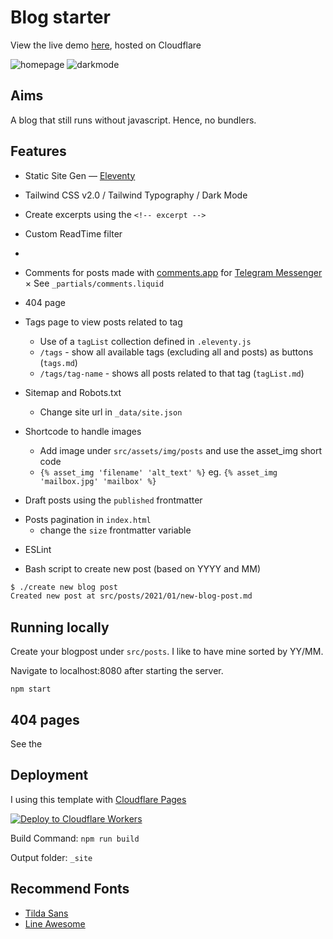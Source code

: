 # Blog starter


View the live demo [here](https://stencil-demo.pages.dev/), hosted on Cloudflare

![homepage](blog-v2.png)
![darkmode](blog-dark.png)

## Aims
A blog that still runs without javascript. Hence, no bundlers. 


## Features
- Static Site Gen — [Eleventy](https://www.11ty.dev/)

- Tailwind CSS v2.0 / Tailwind Typography / Dark Mode

- Create excerpts using the `<!-- excerpt -->`

- Custom ReadTime filter
- 
- Comments for posts made with [comments.app](https://comments.app/) for [Telegram Messenger](https://telegram.org/) ×  See `_partials/comments.liquid` 

- 404 page

+ Tags page to view posts related to tag
  - Use of a `tagList` collection defined in `.eleventy.js`
  - `/tags` - show all available tags (excluding all and posts) as buttons (`tags.md`)
  - `/tags/tag-name` - shows all posts related to that tag (`tagList.md`)

+ Sitemap and Robots.txt 
  - Change site url in `_data/site.json`

+ Shortcode to handle images
  - Add image under `src/assets/img/posts` and use the asset_img short code
  - `{% asset_img 'filename' 'alt_text' %}` eg. `{% asset_img 'mailbox.jpg' 'mailbox' %}`

- Draft posts using the `published` frontmatter

+ Posts pagination in `index.html` 
  - change the `size` frontmatter variable
- ESLint

+ Bash script to create new post (based on YYYY and MM)
```bash
$ ./create new blog post
Created new post at src/posts/2021/01/new-blog-post.md
```


## Running locally

Create your blogpost under `src/posts`. I like to have mine sorted by YY/MM.

Navigate to localhost:8080 after starting the server.
```
npm start
```
## 404 pages

See the 

## Deployment
I using this template with [Cloudflare Pages](https://developers.cloudflare.com/pages/)

[![Deploy to Cloudflare Workers](https://deploy.workers.cloudflare.com/button)](https://deploy.workers.cloudflare.com/?url=https://github.com/dmitriyfourier/11ty-template-df)

Build Command: `npm run build`

Output folder: `_site`

## Recommend Fonts

- [Tilda Sans](https://tilda.cc/lp/tildasans/)
- [Line Awesome](https://icons8.com/line-awesome)


<!--
## Future Improvemeents

- [ ] Minification of assets
- [ ] Make next/prev posts
-->